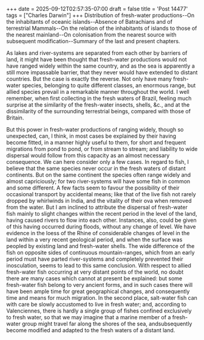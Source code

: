 +++
date = 2025-09-12T02:57:35-07:00
draft = false
title = 'Post 14477'
tags = ["Charles Darwin"]
+++
Distribution of fresh-water productions--On the inhabitants of oceanic islands--Absence of Batrachians and of terrestrial Mammals--On the relation of the inhabitants of islands to those of the nearest mainland--On colonisation from the nearest source with subsequent modification--Summary of the last and present chapters.

As lakes and river-systems are separated from each other by barriers of land, it might have been thought that fresh-water productions would not have ranged widely within the same country, and as the sea is apparently a still more impassable barrier, that they never would have extended to distant countries. But the case is exactly the reverse. Not only have many fresh-water species, belonging to quite different classes, an enormous range, but allied species prevail in a remarkable manner throughout the world. I well remember, when first collecting in the fresh waters of Brazil, feeling much surprise at the similarity of the fresh-water insects, shells, &c., and at the dissimilarity of the surrounding terrestrial beings, compared with those of Britain.

But this power in fresh-water productions of ranging widely, though so unexpected, can, I think, in most cases be explained by their having become fitted, in a manner highly useful to them, for short and frequent migrations from pond to pond, or from stream to stream; and liability to wide dispersal would follow from this capacity as an almost necessary consequence. We can here consider only a few cases. In regard to fish, I believe that the same species never occur in the fresh waters of distant continents. But on the same continent the species often range widely and almost capriciously; for two river-systems will have some fish in common and some different. A few facts seem to favour the possibility of their occasional transport by accidental means; like that of the live fish not rarely dropped by whirlwinds in India, and the vitality of their ova when removed from the water. But I am inclined to attribute the dispersal of fresh-water fish mainly to slight changes within the recent period in the level of the land, having caused rivers to flow into each other. Instances, also, could be given of this having occurred during floods, without any change of level. We have evidence in the loess of the Rhine of considerable changes of level in the land within a very recent geological period, and when the surface was peopled by existing land and fresh-water shells. The wide difference of the fish on opposite sides of continuous mountain-ranges, which from an early period must have parted river-systems and completely prevented their inosculation, seems to lead to this same conclusion. With respect to allied fresh-water fish occurring at very distant points of the world, no doubt there are many cases which cannot at present be explained: but some fresh-water fish belong to very ancient forms, and in such cases there will have been ample time for great geographical changes, and consequently time and means for much migration. In the second place, salt-water fish can with care be slowly accustomed to live in fresh water; and, according to Valenciennes, there is hardly a single group of fishes confined exclusively to fresh water, so that we may imagine that a marine member of a fresh-water group might travel far along the shores of the sea, andsubsequently become modified and adapted to the fresh waters of a distant land.
